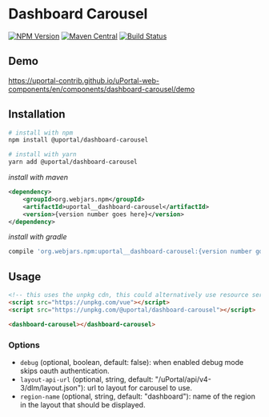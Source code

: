 # Dashboard Carousel

[![NPM Version](https://img.shields.io/npm/v/@uportal/dashboard-carousel.svg)](https://www.npmjs.com/package/@uportal/dashboard-carousel)
[![Maven Central](https://maven-badges.herokuapp.com/maven-central/org.webjars.npm/uportal__dashboard-carousel/badge.svg)](https://maven-badges.herokuapp.com/maven-central/org.webjars.npm/uportal__dashboard-carousel)
[![Build Status](https://travis-ci.org/uPortal-contrib/uPortal-web-components.svg?branch=master)](https://travis-ci.org/uPortal-contrib/uPortal-web-components)

## Demo

<https://uportal-contrib.github.io/uPortal-web-components/en/components/dashboard-carousel/demo>

## Installation

```bash
# install with npm
npm install @uportal/dashboard-carousel

# install with yarn
yarn add @uportal/dashboard-carousel
```

_install with maven_

```xml
<dependency>
    <groupId>org.webjars.npm</groupId>
    <artifactId>uportal__dashboard-carousel</artifactId>
    <version>{version number goes here}</version>
</dependency>
```

_install with gradle_

```gradle
compile 'org.webjars.npm:uportal__dashboard-carousel:{version number goes here}'
```

## Usage

```html
<!-- this uses the unpkg cdn, this could alternatively use resource server as a cdn -->
<script src="https://unpkg.com/vue"></script>
<script src="https://unpkg.com/@uportal/dashboard-carousel"></script>

<dashboard-carousel></dashboard-carousel>
```

### Options

- `debug` (optional, boolean, default: false): when enabled debug mode skips oauth authentication.
- `layout-api-url` (optional, string, default: "/uPortal/api/v4-3/dlm/layout.json"): url to layout for carousel to use.
- `region-name` (optional, string, default: "dashboard"): name of the region in the layout that should be displayed.
